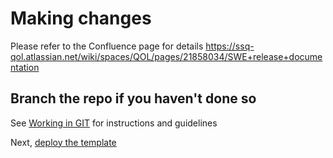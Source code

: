 # Making changes

Please refer to the Confluence page for details
https://ssq-qol.atlassian.net/wiki/spaces/QOL/pages/21858034/SWE+release+documentation

## Branch the repo if you haven't done so

See [Working in GIT](git.md) for instructions and guidelines

Next, [deploy the template](deploy.md)

